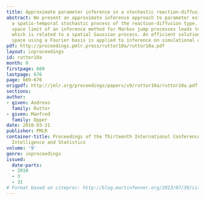 ```yaml
---
title: Approximate parameter inference in a stochastic reaction-diffusion model
abstract: We present an approximate inference approach to parameter estimation in
  a spatio-temporal stochastic process of the reaction-diffusion type. The continuous
  space limit of an inference method for Markov jump processes leads to an approximation
  which is related to a spatial Gaussian process. An efficient solution in feature
  space using a Fourier basis is applied to inference on simulational data.
pdf: http://proceedings.pmlr.press/ruttor10a/ruttor10a.pdf
layout: inproceedings
id: ruttor10a
month: 0
firstpage: 669
lastpage: 676
page: 669-676
origpdf: http://jmlr.org/proceedings/papers/v9/ruttor10a/ruttor10a.pdf
sections: 
author:
- given: Andreas
  family: Ruttor
- given: Manfred
  family: Opper
date: 2010-03-31
publisher: PMLR
container-title: Proceedings of the Thirteenth International Conference on Artificial
  Intelligence and Statistics
volume: '9'
genre: inproceedings
issued:
  date-parts:
  - 2010
  - 3
  - 31
# Format based on citeproc: http://blog.martinfenner.org/2013/07/30/citeproc-yaml-for-bibliographies/
---
```

